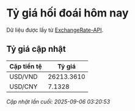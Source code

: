 # Tỷ giá hối đoái hôm nay

Dữ liệu được lấy từ [ExchangeRate-API](https://www.exchangerate-api.com/).

## Tỷ giá cập nhật

| Cặp tiền tệ | Tỷ giá |
|---|---|
| USD/VND | 26213.3610 |
| USD/CNY | 7.1328 |

*Cập nhật lần cuối: 2025-09-06 03:20:53*

